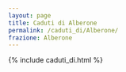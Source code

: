 ```yaml
---
layout: page
title: Caduti di Alberone
permalink: /caduti_di/Alberone/
frazione: Alberone
---
```

{% include caduti_di.html %}

